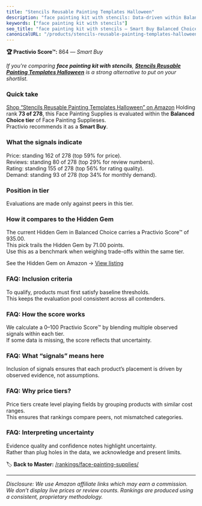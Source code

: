 ```yaml
---
title: "Stencils Reusable Painting Templates Halloween"
description: "face painting kit with stencils: Data-driven within Balanced Choice ranking using the Practivio Score™. Positioned by quality, value, demand, findability, mome…"
keywords: ["face painting kit with stencils"]
seo_title: "face painting kit with stencils — Smart Buy Balanced Choice (2025)"
canonicalURL: "/products/stencils-reusable-painting-templates-halloween-B0B12PJH2S/"
---
```


**🏆 Practivio Score™:** 864 — _Smart Buy_


*If you're comparing **face painting kit with stencils**, **[Stencils Reusable Painting Templates Halloween](https://www.amazon.com/dp/B0B12PJH2S?tag=practivio-20)** is a strong alternative to put on your shortlist.*
### Quick take
[Shop “Stencils Reusable Painting Templates Halloween” on Amazon](https://www.amazon.com/dp/B0B12PJH2S?tag=practivio-20)
Holding rank **73 of 278**, this Face Painting Supplies is evaluated within the **Balanced Choice tier** of Face Painting Supplieses.  
Practivio recommends it as a **Smart Buy**.

### What the signals indicate
Price: standing 162 of 278 (top 59% for price).  
Reviews: standing 80 of 278 (top 29% for review numbers).  
Rating: standing 155 of 278 (top 56% for rating quality).  
Demand: standing 93 of 278 (top 34% for monthly demand).

### Position in tier
Evaluations are made only against peers in this tier.

### How it compares to the Hidden Gem
The current Hidden Gem in Balanced Choice carries a Practivio Score™ of 935.00.  
This pick trails the Hidden Gem by 71.00 points.  
Use this as a benchmark when weighing trade-offs within the same tier.  

See the Hidden Gem on Amazon → [View listing](https://www.amazon.com/dp/B07W1X7SS8?tag=practivio-20)

### FAQ: Inclusion criteria
To qualify, products must first satisfy baseline thresholds.  
This keeps the evaluation pool consistent across all contenders.

### FAQ: How the score works
We calculate a 0–100 Practivio Score™ by blending multiple observed signals within each tier.  
If some data is missing, the score reflects that uncertainty.

### FAQ: What “signals” means here
Inclusion of signals ensures that each product’s placement is driven by observed evidence, not assumptions.

### FAQ: Why price tiers?
Price tiers create level playing fields by grouping products with similar cost ranges.  
This ensures that rankings compare peers, not mismatched categories.

### FAQ: Interpreting uncertainty
Evidence quality and confidence notes highlight uncertainty.  
Rather than plug holes in the data, we acknowledge and present limits.


🏷️ **Back to Master:** [/rankings/face-painting-supplies/](/rankings/face-painting-supplies/)

---
_Disclosure: We use Amazon affiliate links which may earn a commission. We don’t display live prices or review counts. Rankings are produced using a consistent, proprietary methodology._

